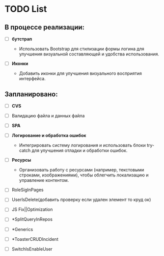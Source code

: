 ﻿# TODO List

## В процессе реализации:


- [ ] **бутстрап**
  - Использовать Bootstrap для стилизации формы логина для улучшения визуальной составляющей и удобства использования.

- [ ] **Иконки**
  - Добавить иконки для улучшения визуального восприятия интерфейса.

## Запланировано:

- [ ] **CVS**
- [ ] Валидацию файла и данных файла
- [ ] **SPA**

- [ ] **Логирование и обработка ошибок**
  - Интегрировать систему логирования и использовать блоки try-catch для улучшения отладки и обработки ошибок.

- [ ] **Ресурсы**
  - Организовать работу с ресурсами (например, текстовыми строками, изображениями), чтобы облегчить локализацию и управление контентом.



- [ ] RoleSigInPages
- [ ] UserIsDelete(добавить проверку если удален элемент то круд ок)
- [ ] JS Fix||Optimization
- [ ] *SplitQueryInRepos
- [ ] *Generics
- [ ] *ToasterCRUDIncident
- [ ] SwitchIsEnableUser
